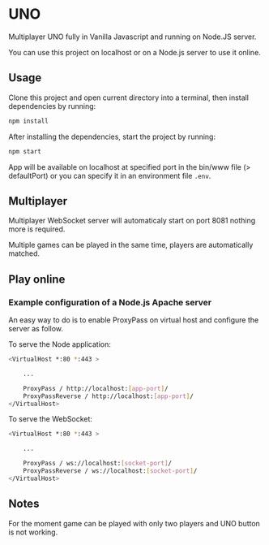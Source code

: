 # UNO

Multiplayer UNO fully in Vanilla Javascript and running on Node.JS server.

You can use this project on localhost or on a Node.js server to use it online.

## Usage

Clone this project and open current directory into a terminal, then install dependencies by running:

```sh
npm install
```

After installing the dependencies, start the project by running:

```sh
npm start
```

App will be available on localhost at specified port in the bin/www file (> defaultPort) or you can specify it in an environment file `.env`.

## Multiplayer

Multiplayer WebSocket server will automaticaly start on port 8081 nothing more is required.

Multiple games can be played in the same time, players are automatically matched.

## Play online

### Example configuration of a Node.js Apache server

An easy way to do is to enable ProxyPass on virtual host and configure the server as follow.

To serve the Node application:

```sh
<VirtualHost *:80 *:443 >

	...

    ProxyPass / http://localhost:[app-port]/
    ProxyPassReverse / http://localhost:[app-port]/
</VirtualHost>
```

To serve the WebSocket:

```sh
<VirtualHost *:80 *:443 >

	...

    ProxyPass / ws://localhost:[socket-port]/
    ProxyPassReverse / ws://localhost:[socket-port]/
</VirtualHost>
```

## Notes

For the moment game can be played with only two players and UNO button is not working.
